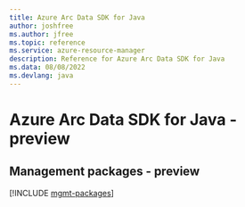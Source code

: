 ```yaml
---
title: Azure Arc Data SDK for Java
author: joshfree
ms.author: jfree
ms.topic: reference
ms.service: azure-resource-manager
description: Reference for Azure Arc Data SDK for Java
ms.data: 08/08/2022
ms.devlang: java
---
```

# Azure Arc Data SDK for Java - preview

## Management packages - preview
[!INCLUDE [mgmt-packages](arc-data-mgmt-index.md)]